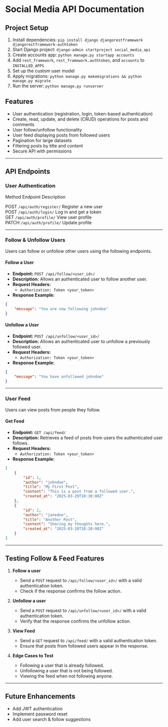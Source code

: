# Social Media API Documentation

## **Project Setup**
1. Install dependencies: `pip install django djangorestframework djangorestframework-authtoken`
2. Start Django project: `django-admin startproject social_media_api`
3. Create accounts app: `python manage.py startapp accounts`
4. Add `rest_framework`, `rest_framework.authtoken`, and `accounts` to `INSTALLED_APPS`
5. Set up the custom user model
6. Apply migrations: `python manage.py makemigrations && python manage.py migrate`
7. Run the server: `python manage.py runserver`

## **Features**
- User authentication (registration, login, token-based authentication)
- Create, read, update, and delete (CRUD) operations for posts and comments
- User follow/unfollow functionality
- User feed displaying posts from followed users
- Pagination for large datasets
- Filtering posts by title and content
- Secure API with permissions

---

## **API Endpoints**

### **User Authentication**

 Method  Endpoint                 Description              

 POST    `/api/auth/register/`     Register a new user      
 POST    `/api/auth/login/`        Log in and get a token   
 GET     `/api/auth/profile/`      View user profile        
 PATCH   `/api/auth/profile/`      Update profile          

---

### **Follow & Unfollow Users**
Users can follow or unfollow other users using the following endpoints.

#### **Follow a User**
- **Endpoint:** `POST /api/follow/<user_id>/`
- **Description:** Allows an authenticated user to follow another user.
- **Request Headers:**
  - `Authorization: Token <your_token>`
- **Response Example:**
```json
{
    "message": "You are now following johndoe"
}
```

#### **Unfollow a User**
- **Endpoint:** `POST /api/unfollow/<user_id>/`
- **Description:** Allows an authenticated user to unfollow a previously followed user.
- **Request Headers:**
  - `Authorization: Token <your_token>`
- **Response Example:**
```json
{
    "message": "You have unfollowed johndoe"
}
```

---

### **User Feed**
Users can view posts from people they follow.

#### **Get Feed**
- **Endpoint:** `GET /api/feed/`
- **Description:** Retrieves a feed of posts from users the authenticated user follows.
- **Request Headers:**
  - `Authorization: Token <your_token>`
- **Response Example:**
```json
[
    {
        "id": 1,
        "author": "johndoe",
        "title": "My First Post",
        "content": "This is a post from a followed user.",
        "created_at": "2025-03-29T10:30:00Z"
    },
    {
        "id": 2,
        "author": "janedoe",
        "title": "Another Post",
        "content": "Sharing my thoughts here.",
        "created_at": "2025-03-28T18:20:00Z"
    }
]
```

---

## **Testing Follow & Feed Features**

1. **Follow a user**
   - Send a `POST` request to `/api/follow/<user_id>/` with a valid authentication token.
   - Check if the response confirms the follow action.

2. **Unfollow a user**
   - Send a `POST` request to `/api/unfollow/<user_id>/` with a valid authentication token.
   - Verify that the response confirms the unfollow action.

3. **View Feed**
   - Send a `GET` request to `/api/feed/` with a valid authentication token.
   - Ensure that posts from followed users appear in the response.

4. **Edge Cases to Test**
   - Following a user that is already followed.
   - Unfollowing a user that is not being followed.
   - Viewing the feed when not following anyone.

---

## **Future Enhancements**
- Add JWT authentication
- Implement password reset
- Add user search & follow suggestions

